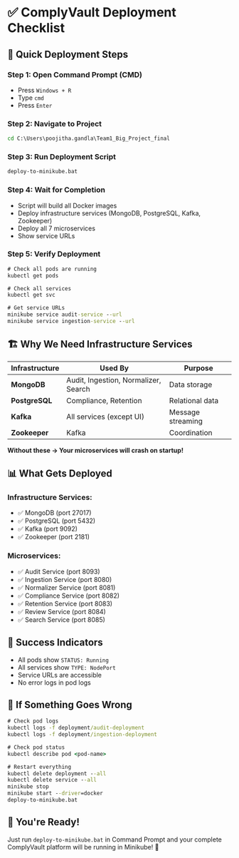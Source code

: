 # ✅ ComplyVault Deployment Checklist

## 🎯 **Quick Deployment Steps**

### **Step 1: Open Command Prompt (CMD)**
- Press `Windows + R`
- Type `cmd`
- Press `Enter`

### **Step 2: Navigate to Project**
```cmd
cd C:\Users\poojitha.gandla\Team1_Big_Project_final
```

### **Step 3: Run Deployment Script**
```cmd
deploy-to-minikube.bat
```

### **Step 4: Wait for Completion**
- Script will build all Docker images
- Deploy infrastructure services (MongoDB, PostgreSQL, Kafka, Zookeeper)
- Deploy all 7 microservices
- Show service URLs

### **Step 5: Verify Deployment**
```cmd
# Check all pods are running
kubectl get pods

# Check all services
kubectl get svc

# Get service URLs
minikube service audit-service --url
minikube service ingestion-service --url
```

## 🏗️ **Why We Need Infrastructure Services**

| Infrastructure | Used By | Purpose |
|----------------|---------|---------|
| **MongoDB** | Audit, Ingestion, Normalizer, Search | Data storage |
| **PostgreSQL** | Compliance, Retention | Relational data |
| **Kafka** | All services (except UI) | Message streaming |
| **Zookeeper** | Kafka | Coordination |

**Without these → Your microservices will crash on startup!**

## 📊 **What Gets Deployed**

### **Infrastructure Services:**
- ✅ MongoDB (port 27017)
- ✅ PostgreSQL (port 5432)  
- ✅ Kafka (port 9092)
- ✅ Zookeeper (port 2181)

### **Microservices:**
- ✅ Audit Service (port 8093)
- ✅ Ingestion Service (port 8080)
- ✅ Normalizer Service (port 8081)
- ✅ Compliance Service (port 8082)
- ✅ Retention Service (port 8083)
- ✅ Review Service (port 8084)
- ✅ Search Service (port 8085)

## 🎯 **Success Indicators**

- All pods show `STATUS: Running`
- All services show `TYPE: NodePort`
- Service URLs are accessible
- No error logs in pod logs

## 🚨 **If Something Goes Wrong**

```cmd
# Check pod logs
kubectl logs -f deployment/audit-deployment
kubectl logs -f deployment/ingestion-deployment

# Check pod status
kubectl describe pod <pod-name>

# Restart everything
kubectl delete deployment --all
kubectl delete service --all
minikube stop
minikube start --driver=docker
deploy-to-minikube.bat
```

## 🎉 **You're Ready!**

Just run `deploy-to-minikube.bat` in Command Prompt and your complete ComplyVault platform will be running in Minikube! 🚀
